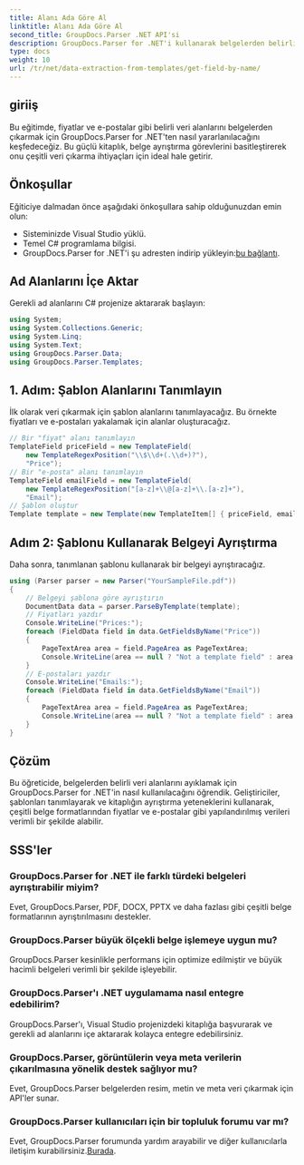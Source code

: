```yaml
---
title: Alanı Ada Göre Al
linktitle: Alanı Ada Göre Al
second_title: GroupDocs.Parser .NET API'si
description: GroupDocs.Parser for .NET'i kullanarak belgelerden belirli veri alanlarını nasıl çıkaracağınızı öğrenin. Kod örnekleri içeren adım adım kılavuz.
type: docs
weight: 10
url: /tr/net/data-extraction-from-templates/get-field-by-name/
---
```

## giriiş
Bu eğitimde, fiyatlar ve e-postalar gibi belirli veri alanlarını belgelerden çıkarmak için GroupDocs.Parser for .NET'ten nasıl yararlanılacağını keşfedeceğiz. Bu güçlü kitaplık, belge ayrıştırma görevlerini basitleştirerek onu çeşitli veri çıkarma ihtiyaçları için ideal hale getirir.
## Önkoşullar
Eğiticiye dalmadan önce aşağıdaki önkoşullara sahip olduğunuzdan emin olun:
- Sisteminizde Visual Studio yüklü.
- Temel C# programlama bilgisi.
-  GroupDocs.Parser for .NET'i şu adresten indirip yükleyin:[bu bağlantı](https://releases.groupdocs.com/parser/net/).

## Ad Alanlarını İçe Aktar
Gerekli ad alanlarını C# projenize aktararak başlayın:
```csharp
using System;
using System.Collections.Generic;
using System.Linq;
using System.Text;
using GroupDocs.Parser.Data;
using GroupDocs.Parser.Templates;
```
## 1. Adım: Şablon Alanlarını Tanımlayın
İlk olarak veri çıkarmak için şablon alanlarını tanımlayacağız. Bu örnekte fiyatları ve e-postaları yakalamak için alanlar oluşturacağız.
```csharp
// Bir "fiyat" alanı tanımlayın
TemplateField priceField = new TemplateField(
    new TemplateRegexPosition("\\$\\d+(.\\d+)?"),
    "Price");
// Bir "e-posta" alanı tanımlayın
TemplateField emailField = new TemplateField(
    new TemplateRegexPosition("[a-z]+\\@[a-z]+\\.[a-z]+"),
    "Email");
// Şablon oluştur
Template template = new Template(new TemplateItem[] { priceField, emailField });
```
## Adım 2: Şablonu Kullanarak Belgeyi Ayrıştırma
Daha sonra, tanımlanan şablonu kullanarak bir belgeyi ayrıştıracağız.
```csharp
using (Parser parser = new Parser("YourSampleFile.pdf"))
{
    // Belgeyi şablona göre ayrıştırın
    DocumentData data = parser.ParseByTemplate(template);
    // Fiyatları yazdır
    Console.WriteLine("Prices:");
    foreach (FieldData field in data.GetFieldsByName("Price"))
    {
        PageTextArea area = field.PageArea as PageTextArea;
        Console.WriteLine(area == null ? "Not a template field" : area.Text);
    }
    // E-postaları yazdır
    Console.WriteLine("Emails:");
    foreach (FieldData field in data.GetFieldsByName("Email"))
    {
        PageTextArea area = field.PageArea as PageTextArea;
        Console.WriteLine(area == null ? "Not a template field" : area.Text);
    }
}
```

## Çözüm
Bu öğreticide, belgelerden belirli veri alanlarını ayıklamak için GroupDocs.Parser for .NET'in nasıl kullanılacağını öğrendik. Geliştiriciler, şablonları tanımlayarak ve kitaplığın ayrıştırma yeteneklerini kullanarak, çeşitli belge formatlarından fiyatlar ve e-postalar gibi yapılandırılmış verileri verimli bir şekilde alabilir.

## SSS'ler
### GroupDocs.Parser for .NET ile farklı türdeki belgeleri ayrıştırabilir miyim?
Evet, GroupDocs.Parser, PDF, DOCX, PPTX ve daha fazlası gibi çeşitli belge formatlarının ayrıştırılmasını destekler.
### GroupDocs.Parser büyük ölçekli belge işlemeye uygun mu?
GroupDocs.Parser kesinlikle performans için optimize edilmiştir ve büyük hacimli belgeleri verimli bir şekilde işleyebilir.
### GroupDocs.Parser'ı .NET uygulamama nasıl entegre edebilirim?
GroupDocs.Parser'ı, Visual Studio projenizdeki kitaplığa başvurarak ve gerekli ad alanlarını içe aktararak kolayca entegre edebilirsiniz.
### GroupDocs.Parser, görüntülerin veya meta verilerin çıkarılmasına yönelik destek sağlıyor mu?
Evet, GroupDocs.Parser belgelerden resim, metin ve meta veri çıkarmak için API'ler sunar.
### GroupDocs.Parser kullanıcıları için bir topluluk forumu var mı?
 Evet, GroupDocs.Parser forumunda yardım arayabilir ve diğer kullanıcılarla iletişim kurabilirsiniz.[Burada](https://forum.groupdocs.com/c/parser/17).
